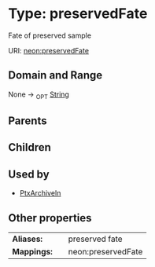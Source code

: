 
# Type: preservedFate


Fate of preserved sample

URI: [neon:preservedFate](https://data.neonscience.org/preservedFate)


## Domain and Range

None ->  <sub>OPT</sub> [String](types/String.md)

## Parents


## Children


## Used by

 * [PtxArchiveIn](PtxArchiveIn.md)

## Other properties

|  |  |  |
| --- | --- | --- |
| **Aliases:** | | preserved fate |
| **Mappings:** | | neon:preservedFate |

